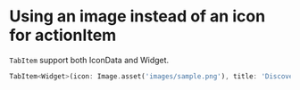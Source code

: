 # Using an image instead of an icon for actionItem

`TabItem` support both IconData and Widget.

```dart
TabItem<Widget>(icon: Image.asset('images/sample.png'), title: 'Discovery'),
```